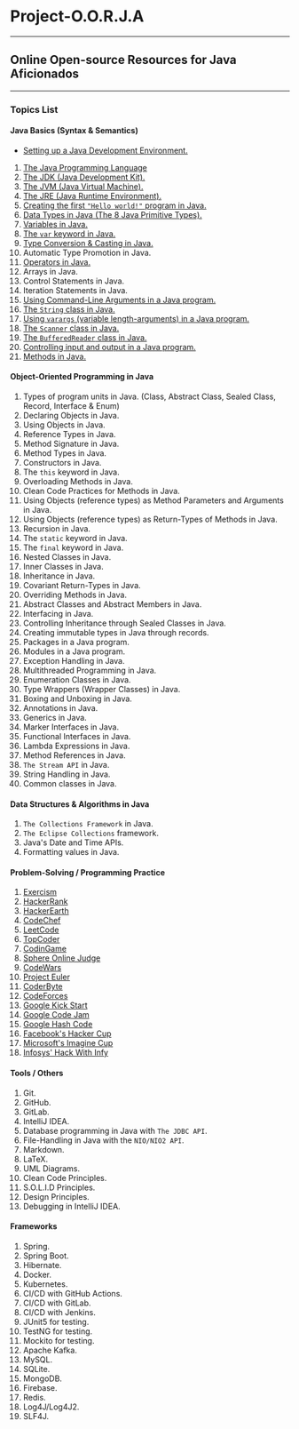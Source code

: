# Project-O.O.R.J.A

***

## Online Open-source Resources for Java Aficionados

***

### Topics List

#### Java Basics (Syntax & Semantics)

* [Setting up a Java Development Environment.](broken-reference)

1. [The Java Programming Language](pages/java\_programming\_language.md)
2. [The JDK (Java Development Kit).](pages/jdk.md)
3. [The JVM (Java Virtual Machine).](pages/jvm.md)
4. [The JRE (Java Runtime Environment).](pages/jre.md)
5. [Creating the first `"Hello world!"` program in Java.](pages/hello\_world.md)
6. [Data Types in Java (The 8 Java Primitive Types).](pages/java\_data\_types.md)
7. [Variables in Java.](pages/variables.md)
8. [The `var` keyword in Java.](pages/var\_keyword.md)
9. [Type Conversion & Casting in Java.](pages/type\_conversion.md)
10. Automatic Type Promotion in Java.
11. [Operators in Java.](pages/java\_operators.md)
12. Arrays in Java.
13. Control Statements in Java.
14. Iteration Statements in Java.
15. [Using Command-Line Arguments in a Java program.](pages/command\_line\_arguments.md)
16. [The `String` class in Java.](pages/strings.md)
17. [Using `varargs` (variable length-arguments) in a Java program.](pages/varargs.md)
18. [The `Scanner` class in Java.](pages/java\_scanner\_class.md)
19. [The `BufferedReader` class in Java.](pages/java\_buffferedreader\_class.md)
20. [Controlling input and output in a Java program.](pages/input\_and\_output.md)
21. [Methods in Java.](pages/methods.md)

#### Object-Oriented Programming in Java

1. Types of program units in Java. (Class, Abstract Class, Sealed Class, Record, Interface & Enum)
2. Declaring Objects in Java.
3. Using Objects in Java.
4. Reference Types in Java.
5. Method Signature in Java.
6. Method Types in Java.
7. Constructors in Java.
8. The `this` keyword in Java.
9. Overloading Methods in Java.
10. Clean Code Practices for Methods in Java.
11. Using Objects (reference types) as Method Parameters and Arguments in Java.
12. Using Objects (reference types) as Return-Types of Methods in Java.
13. Recursion in Java.
14. The `static` keyword in Java.
15. The `final` keyword in Java.
16. Nested Classes in Java.
17. Inner Classes in Java.
18. Inheritance in Java.
19. Covariant Return-Types in Java.
20. Overriding Methods in Java.
21. Abstract Classes and Abstract Members in Java.
22. Interfacing in Java.
23. Controlling Inheritance through Sealed Classes in Java.
24. Creating immutable types in Java through records.
25. Packages in a Java program.
26. Modules in a Java program.
27. Exception Handling in Java.
28. Multithreaded Programming in Java.
29. Enumeration Classes in Java.
30. Type Wrappers (Wrapper Classes) in Java.
31. Boxing and Unboxing in Java.
32. Annotations in Java.
33. Generics in Java.
34. Marker Interfaces in Java.
35. Functional Interfaces in Java.
36. Lambda Expressions in Java.
37. Method References in Java.
38. `The Stream API` in Java.
39. String Handling in Java.
40. Common classes in Java.

#### Data Structures & Algorithms in Java

1. `The Collections Framework` in Java.
2. `The Eclipse Collections` framework.
3. Java's Date and Time APIs.
4. Formatting values in Java.

#### Problem-Solving / Programming Practice

1. [Exercism](https://exercism.org/)
2. [HackerRank](https://www.hackerrank.com/)
3. [HackerEarth](https://www.hackerearth.com/)
4. [CodeChef](https://www.codechef.com/)
5. [LeetCode](https://leetcode.com/)
6. [TopCoder](https://www.topcoder.com/)
7. [CodinGame](https://www.codingame.com/start)
8. [Sphere Online Judge](https://www.spoj.com/)
9. [CodeWars](https://www.codewars.com/)
10. [Project Euler](https://projecteuler.net/)
11. [CoderByte](https://www.coderbyte.com/)
12. [CodeForces](https://codeforces.com/)
13. [Google Kick Start](https://codingcompetitions.withgoogle.com/kickstart/schedule)
14. [Google Code Jam](https://codingcompetitions.withgoogle.com/codejam/)
15. [Google Hash Code](https://codingcompetitions.withgoogle.com/hashcode)
16. [Facebook's Hacker Cup](https://www.facebook.com/codingcompetitions/hacker-cup/)
17. [Microsoft's Imagine Cup](https://imaginecup.microsoft.com/en-us/Events)
18. [Infosys' Hack With Infy](https://www.infosys.com/careers/hackwithinfy.html)

#### Tools / Others

1. Git.
2. GitHub.
3. GitLab.
4. IntelliJ IDEA.
5. Database programming in Java with `The JDBC API`.
6. File-Handling in Java with the `NIO/NIO2 API`.
7. Markdown.
8. LaTeX.
9. UML Diagrams.
10. Clean Code Principles.
11. S.O.L.I.D Principles.
12. Design Principles.
13. Debugging in IntelliJ IDEA.

#### Frameworks

1. Spring.
2. Spring Boot.
3. Hibernate.
4. Docker.
5. Kubernetes.
6. CI/CD with GitHub Actions.
7. CI/CD with GitLab.
8. CI/CD with Jenkins.
9. JUnit5 for testing.
10. TestNG for testing.
11. Mockito for testing.
12. Apache Kafka.
13. MySQL.
14. SQLite.
15. MongoDB.
16. Firebase.
17. Redis.
18. Log4J/Log4J2.
19. SLF4J.
